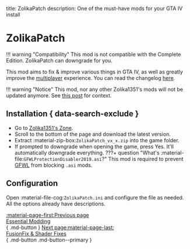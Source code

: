 title: ZolikaPatch
description: One of the must-have mods for your GTA IV install

# ZolikaPatch
!!! warning "Compatibility" 
    This mod is not compatible with the Complete Edition. ZolikaPatch can downgrade for you.

This mod aims to fix & improve various things in GTA IV, as well as greatly improve the [multiplayer](../multiplayer.md) experience. You can read the changelog [here](https://zolika1351.pages.dev/mods/ivpatch).

!!! warning "Notice"
    This mod, nor any other Zolika1351's mods will not be updated anymore. See [this post](https://zolika1351.pages.dev/posts/saying-goodbye) for context.

## Installation { data-search-exclude }
* Go to [Zolika1351's Zone](https://zolika1351.pages.dev/mods/ivpatch).
* Scroll to the bottom of the page and download the latest version.
* Extract :material-zip-box:`ZolikaPatch_vx_x.zip` into the game folder.
* If prompted to downgrade when opening the game, press Yes. It'll automatically downgrade everything.
???+ question "What's :material-file:`GFWLProtectionDisabler2019.asi`?"
    This mod is required to prevent [GFWL](../../multiplayer/#games-for-windows-live) from blocking `.asi` mods.

## Configuration
Open :material-file-cog:`ZolikaPatch.ini` and configure the file as needed. All the options already have descriptions.

[:material-page-first:Previous page <br>Essential Modding</br>](index.md){ .md-button } [Next page:material-page-last: <br>FusionFix & Shader Fixes</br>](fusionfix.md){ .md-button .md-button--primary }